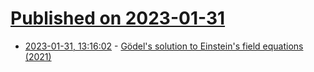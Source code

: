 # [Published on 2023-01-31](index.md)

* [2023-01-31, 13:16:02](https://news.ycombinator.com/item?id=34594639) - [Gödel's solution to Einstein's field equations (2021)](https://www.privatdozent.co/p/godels-solution-to-einsteins-field)

